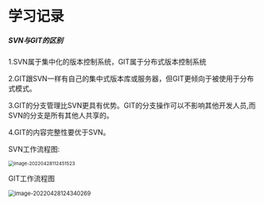 # 学习记录

##### SVN与GIT的区别

1.SVN属于集中化的版本控制系统，GIT属于分布式版本控制系统

2.GIT跟SVN一样有自己的集中式版本库或服务器，但GIT更倾向于被使用于分布式模式。

3.GIT的分支管理比SVN更具有优势。GIT的分支操作可以不影响其他开发人员,而SVN的分支是所有其他人共享的。

4.GIT的内容完整性要优于SVN。

SVN工作流程图:

<img src="C:\Users\Administrator\AppData\Roaming\Typora\typora-user-images\image-20220428112451523.png" alt="image-20220428112451523" style="zoom:67%;" />

GIT工作流程图

<img src="C:\Users\Administrator\AppData\Roaming\Typora\typora-user-images\image-20220428124340269.png" alt="image-20220428124340269" style="zoom:80%;" />


